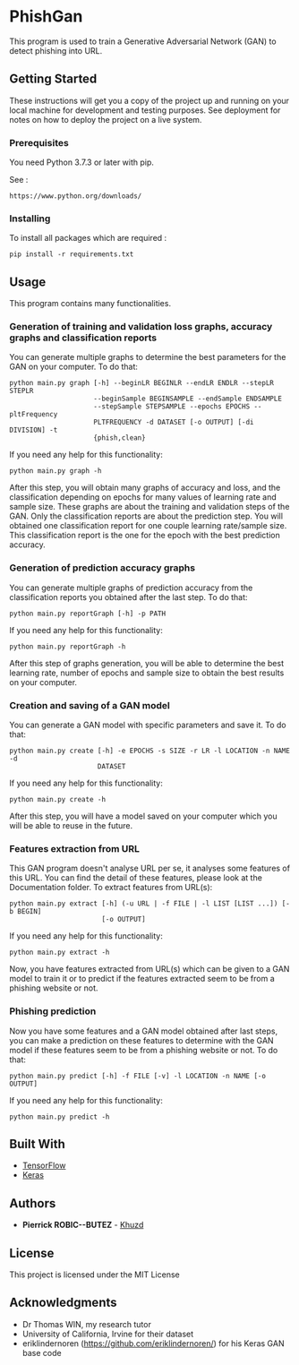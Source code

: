 # PhishGan

This program is used to train a Generative Adversarial Network (GAN) to detect phishing into URL.

## Getting Started

These instructions will get you a copy of the project up and running on your local machine for development and testing purposes. See deployment for notes on how to deploy the project on a live system.

### Prerequisites

You need Python 3.7.3 or later with pip.

See : 
```
https://www.python.org/downloads/
```

### Installing

To install all packages which are required :


```
pip install -r requirements.txt
```


## Usage

This program contains many functionalities.

### Generation of training and validation loss graphs, accuracy graphs and classification reports

You can generate multiple graphs to determine the best parameters for the GAN on your computer. To do that:
```
python main.py graph [-h] --beginLR BEGINLR --endLR ENDLR --stepLR STEPLR
                     --beginSample BEGINSAMPLE --endSample ENDSAMPLE
                     --stepSample STEPSAMPLE --epochs EPOCHS --pltFrequency
                     PLTFREQUENCY -d DATASET [-o OUTPUT] [-di DIVISION] -t
                     {phish,clean}
```

If you need any help for this functionality: 
```
python main.py graph -h
```

After this step, you will obtain many graphs of accuracy and loss, and the classification depending on epochs for many values of learning rate and sample size. These graphs are about the training and validation steps of the GAN. Only the classification reports are about the prediction step. You will obtained one classification report for one couple learning rate/sample size. This classification report is the one for the epoch with the best prediction accuracy.

### Generation of prediction accuracy graphs
You can generate multiple graphs of prediction accuracy from the classification reports you obtained after the last step. To do that:

```
python main.py reportGraph [-h] -p PATH
```

If you need any help for this functionality: 
```
python main.py reportGraph -h
```

After this step of graphs generation, you will be able to determine the best learning rate, number of epochs and sample size to obtain the best results on your computer.

### Creation and saving of a GAN model
You can generate a GAN model with specific parameters and save it. To do that:

```
python main.py create [-h] -e EPOCHS -s SIZE -r LR -l LOCATION -n NAME -d
                      DATASET
```

If you need any help for this functionality: 
```
python main.py create -h
```

After this step, you will have a model saved on your computer which you will be able to reuse in the future.

### Features extraction from URL
This GAN program doesn't analyse URL per se, it analyses some features of this URL. You can find the detail of these features, please look at the Documentation folder.
To extract features from URL(s): 

```
python main.py extract [-h] (-u URL | -f FILE | -l LIST [LIST ...]) [-b BEGIN]
                       [-o OUTPUT]
```

If you need any help for this functionality: 
```
python main.py extract -h
```

Now, you have features extracted from URL(s) which can be given to a GAN model to train it or to predict if the features extracted seem to be from a phishing website or not.

### Phishing prediction
Now you have some features and a GAN model obtained after last steps, you can make a prediction on these features to determine with the GAN model if these features seem to be from a phishing website or not. To do that: 

```
python main.py predict [-h] -f FILE [-v] -l LOCATION -n NAME [-o OUTPUT]
```

If you need any help for this functionality: 
```
python main.py predict -h
```



## Built With

* [TensorFlow](https://www.tensorflow.org/) 
* [Keras](https://keras.io/) 

## Authors

* **Pierrick ROBIC--BUTEZ** - [Khuzd](https://github.com/Khuzd)


## License

This project is licensed under the MIT License

## Acknowledgments

* Dr Thomas WIN, my research tutor
* University of California, Irvine for their dataset
* eriklindernoren (https://github.com/eriklindernoren/) for his Keras GAN base code


